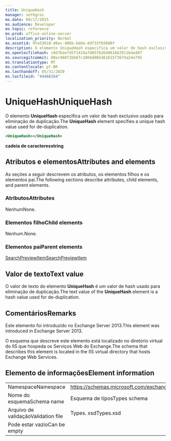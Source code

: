 ```yaml
---
title: UniqueHash
manager: sethgros
ms.date: 09/17/2015
ms.audience: Developer
ms.topic: reference
ms.prod: office-online-server
localization_priority: Normal
ms.assetid: 9fa53810-d6ec-406b-bdde-ddf33f03600f
description: O elemento UniqueHash especifica um valor de hash exclusivo usado para eliminação de duplicação.
ms.openlocfilehash: c0d7baefd5f1424a7d05f0264061662911b4e407
ms.sourcegitcommit: 88ec988f2bb67c1866d06b361615f3674a24e795
ms.translationtype: MT
ms.contentlocale: pt-BR
ms.lasthandoff: 05/31/2020
ms.locfileid: "44468184"
---
```

# <a name="uniquehash"></a><span data-ttu-id="7ba1a-103">UniqueHash</span><span class="sxs-lookup"><span data-stu-id="7ba1a-103">UniqueHash</span></span>

<span data-ttu-id="7ba1a-104">O elemento **UniqueHash** especifica um valor de hash exclusivo usado para eliminação de duplicação.</span><span class="sxs-lookup"><span data-stu-id="7ba1a-104">The **UniqueHash** element specifies a unique hash value used for de-duplication.</span></span> 
  
```XML
<UniqueHash></UniqueHash>
```

 <span data-ttu-id="7ba1a-105">**cadeia de caracteres**</span><span class="sxs-lookup"><span data-stu-id="7ba1a-105">**string**</span></span>
## <a name="attributes-and-elements"></a><span data-ttu-id="7ba1a-106">Atributos e elementos</span><span class="sxs-lookup"><span data-stu-id="7ba1a-106">Attributes and elements</span></span>

<span data-ttu-id="7ba1a-107">As seções a seguir descrevem os atributos, os elementos filhos e os elementos pai.</span><span class="sxs-lookup"><span data-stu-id="7ba1a-107">The following sections describe attributes, child elements, and parent elements.</span></span>
  
### <a name="attributes"></a><span data-ttu-id="7ba1a-108">Atributos</span><span class="sxs-lookup"><span data-stu-id="7ba1a-108">Attributes</span></span>

<span data-ttu-id="7ba1a-109">Nenhum</span><span class="sxs-lookup"><span data-stu-id="7ba1a-109">None.</span></span>
  
### <a name="child-elements"></a><span data-ttu-id="7ba1a-110">Elementos filho</span><span class="sxs-lookup"><span data-stu-id="7ba1a-110">Child elements</span></span>

<span data-ttu-id="7ba1a-111">Nenhum.</span><span class="sxs-lookup"><span data-stu-id="7ba1a-111">None.</span></span>
  
### <a name="parent-elements"></a><span data-ttu-id="7ba1a-112">Elementos pai</span><span class="sxs-lookup"><span data-stu-id="7ba1a-112">Parent elements</span></span>

[<span data-ttu-id="7ba1a-113">SearchPreviewItem</span><span class="sxs-lookup"><span data-stu-id="7ba1a-113">SearchPreviewItem</span></span>](searchpreviewitem.md)
  
## <a name="text-value"></a><span data-ttu-id="7ba1a-114">Valor de texto</span><span class="sxs-lookup"><span data-stu-id="7ba1a-114">Text value</span></span>

<span data-ttu-id="7ba1a-115">O valor de texto do elemento **UniqueHash** é um valor de hash usado para eliminação de duplicação.</span><span class="sxs-lookup"><span data-stu-id="7ba1a-115">The text value of the **UniqueHash** element is a hash value used for de-duplication.</span></span> 
  
## <a name="remarks"></a><span data-ttu-id="7ba1a-116">Comentários</span><span class="sxs-lookup"><span data-stu-id="7ba1a-116">Remarks</span></span>

<span data-ttu-id="7ba1a-117">Este elemento foi introduzido no Exchange Server 2013.</span><span class="sxs-lookup"><span data-stu-id="7ba1a-117">This element was introduced in Exchange Server 2013.</span></span>
  
<span data-ttu-id="7ba1a-118">O esquema que descreve este elemento está localizado no diretório virtual do IIS que hospeda os Serviços Web do Exchange.</span><span class="sxs-lookup"><span data-stu-id="7ba1a-118">The schema that describes this element is located in the IIS virtual directory that hosts Exchange Web Services.</span></span>
  
## <a name="element-information"></a><span data-ttu-id="7ba1a-119">Elemento de informações</span><span class="sxs-lookup"><span data-stu-id="7ba1a-119">Element information</span></span>

|||
|:-----|:-----|
|<span data-ttu-id="7ba1a-120">Namespace</span><span class="sxs-lookup"><span data-stu-id="7ba1a-120">Namespace</span></span>  <br/> |https://schemas.microsoft.com/exchange/services/2006/types  <br/> |
|<span data-ttu-id="7ba1a-121">Nome do esquema</span><span class="sxs-lookup"><span data-stu-id="7ba1a-121">Schema name</span></span>  <br/> |<span data-ttu-id="7ba1a-122">Esquema de tipos</span><span class="sxs-lookup"><span data-stu-id="7ba1a-122">Types schema</span></span>  <br/> |
|<span data-ttu-id="7ba1a-123">Arquivo de validação</span><span class="sxs-lookup"><span data-stu-id="7ba1a-123">Validation file</span></span>  <br/> |<span data-ttu-id="7ba1a-124">Types. xsd</span><span class="sxs-lookup"><span data-stu-id="7ba1a-124">Types.xsd</span></span>  <br/> |
|<span data-ttu-id="7ba1a-125">Pode estar vazio</span><span class="sxs-lookup"><span data-stu-id="7ba1a-125">Can be empty</span></span>  <br/> ||
   

